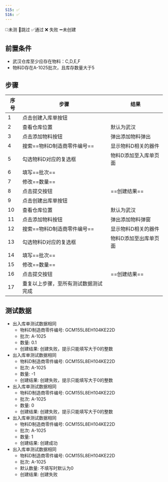 ```yaml
---
S15: ✅
S16: ✅
---
```

◻️未测    🚫跳过     ✅通过    ❌ 失败    ➖未创建

## 前置条件

- 武汉仓库至少应存在物料：C,D,E,F
- 物料D存在A-1025批次，且库存数量大于5

## 步骤

| 序号  | 步骤                 | 结果          |
| --- | ------------------ | ----------- |
| 1   | 点击创建入库单按钮          |             |
| 2   | 查看仓库位置             | 默认为武汉       |
| 3   | 点击添加物料按钮           | 弹出添加物料弹出    |
| 4   | 搜索==物料D制造商零件编号==   | 显示物料D相关的器件  |
| 5   | 勾选物料D对应的复选框        | 物料D添加至入库单页面 |
| 6   | 填写==批次==           |             |
| 7   | 修改==数量==           |             |
| 8   | 点击提交按钮             | ==创建结果==    |
| 9   | 点击创建出库单按钮          |             |
| 10  | 查看仓库位置             | 默认为武汉       |
| 11  | 点击添加物料按钮           | 弹出添加物料弹窗    |
| 12  | 搜索==物料D制造商零件编号==   | 显示物料D相关的器件  |
| 13  | 勾选物料D对应的复选框        | 物料D添加至出库单页面 |
| 14  | 填写==批次==           |             |
| 15  | 修改==数量==           |             |
| 16  | 点击提交按钮             | ==创建结果==    |
| 17  | 重复以上步骤，至所有测试数据测试完成 |             |

## 测试数据

- 出入库单测试数据相同
	- 物料D制造商零件编号: GCM155L8EH104KE22D
	- 批次: A-1025
	- 数量: 0.1
	- 创建结果: 创建失败，提示只能填写大于0的整数
- 出入库单测试数据相同
	- 物料D制造商零件编号: GCM155L8EH104KE22D
	- 批次: A-1025
	- 数量: -1
	- 创建结果: 创建失败，提示只能填写大于0的整数
- 出入库单测试数据相同
	- 物料D制造商零件编号: GCM155L8EH104KE22D
	- 批次: A-1025
	- 数量: 0
	- 创建结果: 创建失败，提示只能填写大于0的整数
- 出入库单测试数据相同
	- 物料D制造商零件编号: GCM155L8EH104KE22D
	- 批次: A-1025
	- 数量: 1
	- 创建结果: 创建成功
- 出入库单测试数据相同
	- 物料D制造商零件编号: GCM155L8EH104KE22D
	- 批次: A-1025
	- 默认数量: 不填写时默认为0
	- 创建结果: 创建失败
